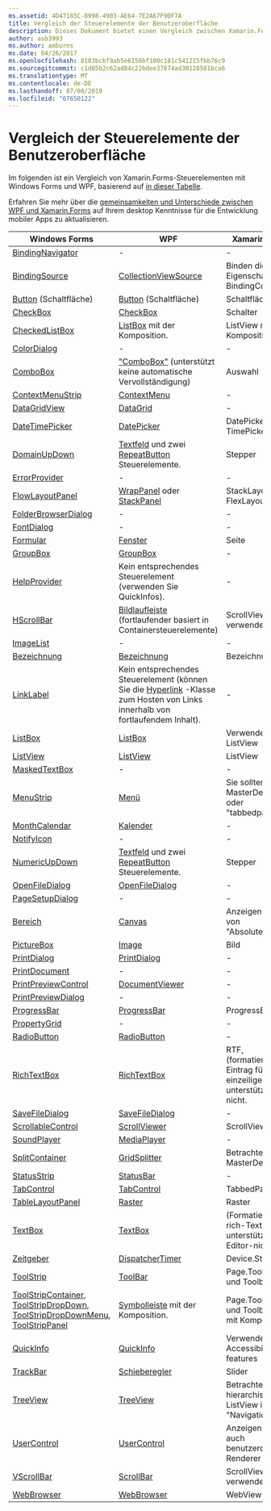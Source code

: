 ```yaml
---
ms.assetid: 4D47185C-8998-4903-AE64-7E2A67F9DF7A
title: Vergleich der Steuerelemente der Benutzeroberfläche
description: Dieses Dokument bietet einen Vergleich zwischen Xamarin.Forms, Windows Forms und WPF-Benutzeroberflächen-Steuerelemente. Auch verknüpft mit anderen Dokumentationen, die WPF xamarin.Forms vergleicht.
author: asb3993
ms.author: amburns
ms.date: 04/26/2017
ms.openlocfilehash: 8103bcbf9ab5e6158bf100c181c541215fbb76c9
ms.sourcegitcommit: c1d85b2c62ad84c22bdee37874ad30128581bca6
ms.translationtype: MT
ms.contentlocale: de-DE
ms.lasthandoff: 07/08/2019
ms.locfileid: "67650122"
---
```

# <a name="ui-controls-comparison"></a>Vergleich der Steuerelemente der Benutzeroberfläche

Im folgenden ist ein Vergleich von Xamarin.Forms-Steuerelementen mit Windows Forms und WPF, basierend auf [in dieser Tabelle](/dotnet/framework/wpf/advanced/windows-forms-controls-and-equivalent-wpf-controls).

Erfahren Sie mehr über die [gemeinsamkeiten und Unterschiede zwischen WPF und Xamarin.Forms](wpf.md) auf Ihrem desktop Kenntnisse für die Entwicklung mobiler Apps zu aktualisieren.

|Windows Forms|WPF|Xamarin.Forms|
|--- |--- |--- |
|[BindingNavigator](https://msdn.microsoft.com/library/system.windows.forms.bindingnavigator(v=vs.110).aspx)|-|-|
|[BindingSource](https://msdn.microsoft.com/library/system.windows.forms.bindingsource(v=vs.110).aspx)|[CollectionViewSource](https://msdn.microsoft.com/library/system.windows.data.collectionviewsource(v=vs.110).aspx)|Binden die Eigenschaft, z. b. BindingContext|
|[Button](https://msdn.microsoft.com/library/system.windows.forms.button(v=vs.110).aspx) (Schaltfläche)|[Button](https://msdn.microsoft.com/library/system.windows.controls.button(v=vs.110).aspx) (Schaltfläche)|Schaltfläche|
|[CheckBox](https://msdn.microsoft.com/library/system.windows.forms.checkbox(v=vs.110).aspx)|[CheckBox](https://msdn.microsoft.com/library/system.windows.controls.checkbox(v=vs.110).aspx)|Schalter|
|[CheckedListBox](https://msdn.microsoft.com/library/system.windows.forms.checkedlistbox(v=vs.110).aspx)|[ListBox](https://msdn.microsoft.com/library/system.windows.controls.listbox(v=vs.110).aspx) mit der Komposition.|ListView mit der Komposition.|
|[ColorDialog](https://msdn.microsoft.com/library/system.windows.forms.colordialog(v=vs.110).aspx)|-|-|
|[ComboBox](https://msdn.microsoft.com/library/system.windows.forms.combobox(v=vs.110).aspx)|["ComboBox"](https://msdn.microsoft.com/library/system.windows.controls.combobox(v=vs.110).aspx) (unterstützt keine automatische Vervollständigung)|Auswahl|
|[ContextMenuStrip](https://msdn.microsoft.com/library/system.windows.forms.contextmenustrip(v=vs.110).aspx)|[ContextMenu](https://msdn.microsoft.com/library/system.windows.controls.contextmenu(v=vs.110).aspx)|-|
|[DataGridView](https://msdn.microsoft.com/library/system.windows.forms.datagridview(v=vs.110).aspx)|[DataGrid](https://msdn.microsoft.com/library/system.windows.controls.datagrid(v=vs.110).aspx)|-|
|[DateTimePicker](https://msdn.microsoft.com/library/system.windows.forms.datetimepicker(v=vs.110).aspx)|[DatePicker](https://msdn.microsoft.com/library/system.windows.controls.datepicker(v=vs.110).aspx)|DatePicker & TimePicker|
|[DomainUpDown](https://msdn.microsoft.com/library/system.windows.forms.domainupdown(v=vs.110).aspx)|[Textfeld](https://msdn.microsoft.com/library/system.windows.controls.textbox(v=vs.110).aspx) und zwei [RepeatButton](https://msdn.microsoft.com/library/system.windows.controls.primitives.repeatbutton(v=vs.110).aspx) Steuerelemente.|Stepper|
|[ErrorProvider](https://msdn.microsoft.com/library/system.windows.forms.errorprovider(v=vs.110).aspx)|-|-|
|[FlowLayoutPanel](https://msdn.microsoft.com/library/system.windows.forms.flowlayoutpanel(v=vs.110).aspx)|[WrapPanel](https://msdn.microsoft.com/library/system.windows.controls.wrappanel(v=vs.110).aspx) oder [StackPanel](https://msdn.microsoft.com/library/system.windows.controls.stackpanel(v=vs.110).aspx)|StackLayout oder FlexLayout|
|[FolderBrowserDialog](https://msdn.microsoft.com/library/system.windows.forms.folderbrowserdialog(v=vs.110).aspx)|-|-|
|[FontDialog](https://msdn.microsoft.com/library/system.windows.forms.fontdialog(v=vs.110).aspx)|-|-|
|[Formular](https://msdn.microsoft.com/library/system.windows.forms.form(v=vs.110).aspx)|[Fenster](https://msdn.microsoft.com/library/system.windows.window(v=vs.110).aspx)|Seite|
|[GroupBox](https://msdn.microsoft.com/library/system.windows.forms.groupbox(v=vs.110).aspx)|[GroupBox](https://msdn.microsoft.com/library/system.windows.controls.groupbox(v=vs.110).aspx)|-|
|[HelpProvider](https://msdn.microsoft.com/library/system.windows.forms.helpprovider(v=vs.110).aspx)|Kein entsprechendes Steuerelement (verwenden Sie QuickInfos).|-|
|[HScrollBar](https://msdn.microsoft.com/library/system.windows.forms.hscrollbar(v=vs.110).aspx)|[Bildlaufleiste](https://msdn.microsoft.com/library/system.windows.controls.primitives.scrollbar(v=vs.110).aspx) (fortlaufender basiert in Containersteuerelemente)|ScrollView verwenden|
|[ImageList](https://msdn.microsoft.com/library/system.windows.forms.imagelist(v=vs.110).aspx)|-|-|
|[Bezeichnung](https://msdn.microsoft.com/library/system.windows.forms.label(v=vs.110).aspx)|[Bezeichnung](https://msdn.microsoft.com/library/system.windows.controls.label(v=vs.110).aspx)|Bezeichnung|
|[LinkLabel](https://msdn.microsoft.com/library/system.windows.forms.linklabel(v=vs.110).aspx)|Kein entsprechendes Steuerelement (können Sie die [Hyperlink](https://msdn.microsoft.com/library/system.windows.documents.hyperlink(v=vs.110).aspx) -Klasse zum Hosten von Links innerhalb von fortlaufendem Inhalt).|-|
|[ListBox](https://msdn.microsoft.com/library/system.windows.forms.listbox(v=vs.110).aspx)|[ListBox](https://msdn.microsoft.com/library/system.windows.controls.listbox(v=vs.110).aspx)|Verwenden von ListView|
|[ListView](https://msdn.microsoft.com/library/system.windows.forms.listview(v=vs.110).aspx)|[ListView](https://msdn.microsoft.com/library/system.windows.controls.listview(v=vs.110).aspx)|ListView|
|[MaskedTextBox](https://msdn.microsoft.com/library/system.windows.forms.maskedtextbox(v=vs.110).aspx)|-|-|
|[MenuStrip](https://msdn.microsoft.com/library/system.windows.forms.menustrip(v=vs.110).aspx)|[Menü](https://msdn.microsoft.com/library/system.windows.controls.menu(v=vs.110).aspx)|Sie sollten MasterDetailPage oder "tabbedpage"|
|[MonthCalendar](https://msdn.microsoft.com/library/system.windows.forms.monthcalendar(v=vs.110).aspx)|[Kalender](https://msdn.microsoft.com/library/system.windows.controls.calendar(v=vs.110).aspx)|-|
|[NotifyIcon](https://msdn.microsoft.com/library/system.windows.forms.notifyicon(v=vs.110).aspx)|-|-|
|[NumericUpDown](https://msdn.microsoft.com/library/system.windows.forms.numericupdown(v=vs.110).aspx)|[Textfeld](https://msdn.microsoft.com/library/system.windows.controls.textbox(v=vs.110).aspx) und zwei [RepeatButton](https://msdn.microsoft.com/library/system.windows.controls.primitives.repeatbutton(v=vs.110).aspx) Steuerelemente.|Stepper|
|[OpenFileDialog](https://msdn.microsoft.com/library/system.windows.forms.openfiledialog(v=vs.110).aspx)|[OpenFileDialog](https://msdn.microsoft.com/library/microsoft.win32.openfiledialog(v=vs.110).aspx)|-|
|[PageSetupDialog](https://msdn.microsoft.com/library/system.windows.forms.pagesetupdialog(v=vs.110).aspx)|-|-|
|[Bereich](https://msdn.microsoft.com/library/system.windows.forms.panel(v=vs.110).aspx)|[Canvas](https://msdn.microsoft.com/library/system.windows.controls.canvas(v=vs.110).aspx)|Anzeigen oder von "AbsoluteLayout"|
|[PictureBox](https://msdn.microsoft.com/library/system.windows.forms.picturebox(v=vs.110).aspx)|[Image](https://msdn.microsoft.com/library/system.windows.controls.image(v=vs.110).aspx)|Bild|
|[PrintDialog](https://msdn.microsoft.com/library/system.windows.forms.printdialog(v=vs.110).aspx)|[PrintDialog](https://msdn.microsoft.com/library/system.windows.controls.printdialog(v=vs.110).aspx)|-|
|[PrintDocument](https://msdn.microsoft.com/library/system.drawing.printing.printdocument(v=vs.110).aspx)|-|-|
|[PrintPreviewControl](https://msdn.microsoft.com/library/system.windows.forms.printpreviewcontrol(v=vs.110).aspx)|[DocumentViewer](https://msdn.microsoft.com/library/system.windows.controls.documentviewer(v=vs.110).aspx)|-|
|[PrintPreviewDialog](https://msdn.microsoft.com/library/system.windows.forms.printpreviewdialog(v=vs.110).aspx)|-|-|
|[ProgressBar](https://msdn.microsoft.com/library/system.windows.forms.progressbar(v=vs.110).aspx)|[ProgressBar](https://msdn.microsoft.com/library/system.windows.controls.progressbar(v=vs.110).aspx)|ProgressBar|
|[PropertyGrid](https://msdn.microsoft.com/library/system.windows.forms.propertygrid(v=vs.110).aspx)|-|-|
|[RadioButton](https://msdn.microsoft.com/library/system.windows.forms.radiobutton(v=vs.110).aspx)|[RadioButton](https://msdn.microsoft.com/library/system.windows.controls.radiobutton(v=vs.110).aspx)|-|
|[RichTextBox](https://msdn.microsoft.com/library/system.windows.forms.richtextbox(v=vs.110).aspx)|[RichTextBox](https://msdn.microsoft.com/library/system.windows.controls.richtextbox(v=vs.110).aspx)|RTF, (formatierten) – Eintrag für einzeiligen Text unterstützt Editor nicht.|
|[SaveFileDialog](https://msdn.microsoft.com/library/system.windows.forms.savefiledialog(v=vs.110).aspx)|[SaveFileDialog](https://msdn.microsoft.com/library/microsoft.win32.savefiledialog(v=vs.110).aspx)|-|
|[ScrollableControl](https://msdn.microsoft.com/library/system.windows.forms.scrollablecontrol(v=vs.110).aspx)|[ScrollViewer](https://msdn.microsoft.com/library/system.windows.controls.scrollviewer(v=vs.110).aspx)|ScrollView|
|[SoundPlayer](https://msdn.microsoft.com/library/system.media.soundplayer(v=vs.110).aspx)|[MediaPlayer](https://msdn.microsoft.com/library/system.windows.media.mediaplayer(v=vs.110).aspx)|-|
|[SplitContainer](https://msdn.microsoft.com/library/system.windows.forms.splitcontainer(v=vs.110).aspx)|[GridSplitter](https://msdn.microsoft.com/library/system.windows.controls.gridsplitter(v=vs.110).aspx)|Betrachten Sie MasterDetailPage|
|[StatusStrip](https://msdn.microsoft.com/library/system.windows.forms.statusstrip(v=vs.110).aspx)|[StatusBar](https://msdn.microsoft.com/library/system.windows.controls.primitives.statusbar(v=vs.110).aspx)|-|
|[TabControl](https://msdn.microsoft.com/library/system.windows.forms.tabcontrol(v=vs.110).aspx)|[TabControl](https://msdn.microsoft.com/library/system.windows.controls.tabcontrol(v=vs.110).aspx)|TabbedPage|
|[TableLayoutPanel](https://msdn.microsoft.com/library/system.windows.forms.tablelayoutpanel(v=vs.110).aspx)|[Raster](https://msdn.microsoft.com/library/system.windows.controls.grid(v=vs.110).aspx)|Raster|
|[TextBox](https://msdn.microsoft.com/library/system.windows.forms.textbox(v=vs.110).aspx)|[TextBox](https://msdn.microsoft.com/library/system.windows.controls.textbox(v=vs.110).aspx)|(Formatierten) rich-Text unterstützt-Editor-nicht.|
|[Zeitgeber](https://msdn.microsoft.com/library/system.windows.forms.timer(v=vs.110).aspx)|[DispatcherTimer](https://msdn.microsoft.com/library/system.windows.threading.dispatchertimer(v=vs.110).aspx)|Device.StartTime()|
|[ToolStrip](https://msdn.microsoft.com/library/system.windows.forms.toolstrip(v=vs.110).aspx)|[ToolBar](https://msdn.microsoft.com/library/system.windows.controls.toolbar(v=vs.110).aspx)|Page.ToolbarItems und ToolbarItem|
|[ToolStripContainer](https://msdn.microsoft.com/library/system.windows.forms.toolstripcontainer(v=vs.110).aspx), [ToolStripDropDown](https://msdn.microsoft.com/library/system.windows.forms.toolstripdropdown(v=vs.110).aspx), [ToolStripDropDownMenu](https://msdn.microsoft.com/library/system.windows.forms.toolstripdropdownmenu(v=vs.110).aspx), [ToolStripPanel](https://msdn.microsoft.com/library/system.windows.forms.toolstrippanel(v=vs.110).aspx)|[Symbolleiste](https://msdn.microsoft.com/library/system.windows.controls.toolbar(v=vs.110).aspx) mit der Komposition.|Page.ToolbarItems und ToolbarItem mit Komposition|
|[QuickInfo](https://msdn.microsoft.com/library/system.windows.forms.tooltip(v=vs.110).aspx)|[QuickInfo](https://msdn.microsoft.com/library/system.windows.controls.tooltip(v=vs.110).aspx)|Verwenden Accessibility features|
|[TrackBar](https://msdn.microsoft.com/library/system.windows.forms.trackbar(v=vs.110).aspx)|[Schieberegler](https://msdn.microsoft.com/library/system.windows.controls.slider(v=vs.110).aspx)|Slider|
|[TreeView](https://msdn.microsoft.com/library/system.windows.forms.treeview(v=vs.110).aspx)|[TreeView](https://msdn.microsoft.com/library/system.windows.controls.treeview(v=vs.110).aspx)|Betrachten Sie hierarchische ListView in einer "NavigationPage"|
|[UserControl](https://msdn.microsoft.com/library/system.windows.forms.usercontrol(v=vs.110).aspx)|[UserControl](https://msdn.microsoft.com/library/system.windows.controls.usercontrol(v=vs.110).aspx)|Anzeigen und auch benutzerdefinierte Renderer|
|[VScrollBar](https://msdn.microsoft.com/library/system.windows.forms.vscrollbar(v=vs.110).aspx)|[ScrollBar](https://msdn.microsoft.com/library/system.windows.controls.primitives.scrollbar(v=vs.110).aspx)|ScrollView verwenden|
|[WebBrowser](https://msdn.microsoft.com/library/system.windows.forms.webbrowser(v=vs.110).aspx)|[WebBrowser](https://msdn.microsoft.com/library/system.windows.controls.webbrowser(v=vs.110).aspx)|WebView|
